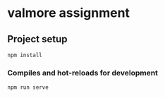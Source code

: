 # valmore assignment

## Project setup
```
npm install
```

### Compiles and hot-reloads for development
```
npm run serve
```

